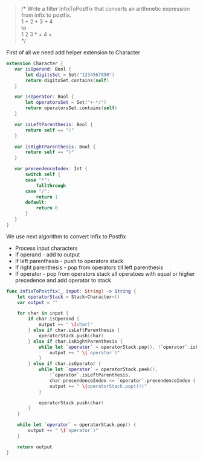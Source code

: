 > /*
 Write a filter InfixToPostfix that converts an arithmetic expression from infix to postfix.  
1 + 2 * 3 + 4  
 to  
 1 2 3 * + 4 +  
 */

 First of all we need add helper extension to Character 

 ```swift
 extension Character {
    var isOperand: Bool {
        let digitsSet = Set("1234567890")
        return digitsSet.contains(self)
    }

    var isOperator: Bool {
        let operatorsSet = Set("+-*/")
        return operatorsSet.contains(self)
    }

    var isLeftParenthesis: Bool {
        return self == "("
    }

    var isRightParenthesis: Bool {
        return self == ")"
    }

    var precendenceIndex: Int {
        switch self {
        case "*":
            fallthrough
        case "/":
            return 1
        default:
            return 0
        }
    }
}
 ```

 We use next algorithm to convert Infix to Postfix

 * Process input characters
 * If operand - add to output
 * If left parenthesis - push to operators stack
 * If right parenthesis - pop from operators till left parenthesis
 * If operator - pop from operators stack all operatoes with equal or higher precedence and add operator to stack



```swift
func infixToPostfix(_ input: String) -> String {
    let operatorStack = Stack<Character>()
    var output = ""

    for char in input {
        if char.isOperand {
            output += " \(char)"
        } else if char.isLeftParenthesis {
            operatorStack.push(char)
        } else if char.isRightParenthesis {
            while let `operator` = operatorStack.pop(), !`operator`.isLeftParenthesis {
                output += " \(`operator`)"
            }
        } else if char.isOperator {
            while let `operator` = operatorStack.peek(),
                !`operator`.isLeftParenthesis,
                char.precendenceIndex <= `operator`.precendenceIndex {
                output += " \(operatorStack.pop()!)"
            }

            operatorStack.push(char)
        }
    }

    while let `operator` = operatorStack.pop() {
        output += " \(`operator`)"
    }

    return output
}
```